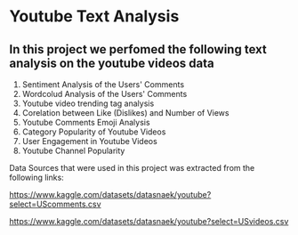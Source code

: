 # Youtube Text Analysis
## In this project we perfomed the following text analysis on the youtube videos data

1. Sentiment Analysis of the Users' Comments
2. Wordcolud Analysis of the Users' Comments
3. Youtube video trending tag analysis
4. Corelation between Like (Dislikes) and Number of Views
5. Youtube Comments Emoji Analysis
6. Category Popularity of Youtube Videos
7. User Engagement in Youtube Videos
8. Youtube Channel Popularity

Data Sources that were used in this project was extracted from the following links:

https://www.kaggle.com/datasets/datasnaek/youtube?select=UScomments.csv

https://www.kaggle.com/datasets/datasnaek/youtube?select=USvideos.csv
